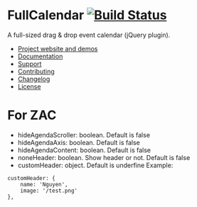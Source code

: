 # FullCalendar [![Build Status](https://travis-ci.org/fullcalendar/fullcalendar.svg?branch=master)](https://travis-ci.org/fullcalendar/fullcalendar)

A full-sized drag & drop event calendar (jQuery plugin).

- [Project website and demos](http://fullcalendar.io/)
- [Documentation](http://fullcalendar.io/docs/)
- [Support](http://fullcalendar.io/support/)
- [Contributing](CONTRIBUTING.md)
- [Changelog](CHANGELOG.md)
- [License](LICENSE.txt)

# For ZAC
- hideAgendaScroller: boolean. Default is false
- hideAgendaAxis: boolean. Default is false
- hideAgendaContent: boolean. Default is false
- noneHeader: boolean. Show header or not. Default is false
- customHeader: object. Default is underfine
Example:
```
customHeader: {
    name: 'Nguyen',
    image: '/test.png'
},
```